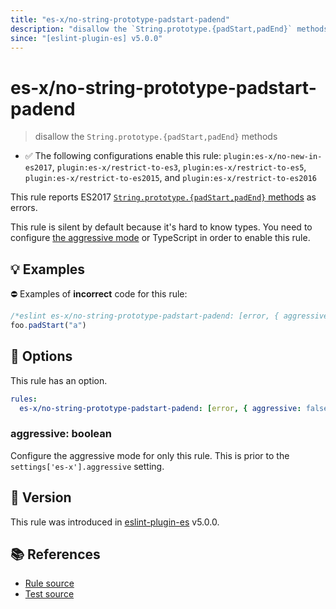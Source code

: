 ```yaml
---
title: "es-x/no-string-prototype-padstart-padend"
description: "disallow the `String.prototype.{padStart,padEnd}` methods"
since: "[eslint-plugin-es] v5.0.0"
---
```


# es-x/no-string-prototype-padstart-padend
> disallow the `String.prototype.{padStart,padEnd}` methods

- ✅ The following configurations enable this rule: `plugin:es-x/no-new-in-es2017`, `plugin:es-x/restrict-to-es3`, `plugin:es-x/restrict-to-es5`, `plugin:es-x/restrict-to-es2015`, and `plugin:es-x/restrict-to-es2016`

This rule reports ES2017 [`String.prototype.{padStart,padEnd}` methods](https://github.com/tc39/proposal-string-pad-start-end) as errors.

This rule is silent by default because it's hard to know types. You need to configure [the aggressive mode](../#the-aggressive-mode) or TypeScript in order to enable this rule.

## 💡 Examples

⛔ Examples of **incorrect** code for this rule:

<eslint-playground type="bad">

```js
/*eslint es-x/no-string-prototype-padstart-padend: [error, { aggressive: true }] */
foo.padStart("a")
```

</eslint-playground>

## 🔧 Options

This rule has an option.

```yml
rules:
  es-x/no-string-prototype-padstart-padend: [error, { aggressive: false }]
```

### aggressive: boolean

Configure the aggressive mode for only this rule.
This is prior to the `settings['es-x'].aggressive` setting.

## 🚀 Version

This rule was introduced in [eslint-plugin-es] v5.0.0.

[eslint-plugin-es]: https://github.com/mysticatea/eslint-plugin-es

## 📚 References

- [Rule source](https://github.com/eslint-community/eslint-plugin-es-x/blob/master/lib/rules/no-string-prototype-padstart-padend.js)
- [Test source](https://github.com/eslint-community/eslint-plugin-es-x/blob/master/tests/lib/rules/no-string-prototype-padstart-padend.js)

